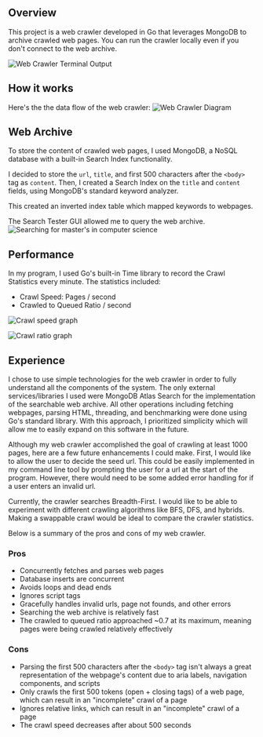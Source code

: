 
## Overview
This project is a web crawler developed in Go that leverages MongoDB to archive crawled web pages. You can run the crawler locally even if you don't connect to the web archive.

![Web Crawler Terminal Output](https://github.com/BobTheBlobFish/SpideyWebCrawler/tree/main/images/web-crawler-cmd.png)

## How it works
Here's the the data flow of the web crawler:
![Web Crawler Diagram](https://github.com/BobTheBlobFish/SpideyWebCrawler/tree/main/images/web-crawler-diagram.png)

## Web Archive
To store the content of crawled web pages, I used MongoDB, a NoSQL database with a built-in Search Index functionality. 

I decided to store the `url`, `title`, and first 500 characters after the `<body>` tag as `content`. Then, I created a Search Index on the `title` and `content` fields, using MongoDB's standard keyword analyzer. 

This created an inverted index table which mapped keywords to webpages. 

The Search Tester GUI allowed me to query the web archive.
![Searching for master's in computer science](https://github.com/BobTheBlobFish/SpideyWebCrawler/tree/main/images/web-archive.png)

## Performance
In my program, I used Go's built-in Time library to record the Crawl Statistics every minute. The statistics included:
- Crawl Speed: Pages / second
- Crawled to Queued Ratio / second

![Crawl speed graph](https://github.com/BobTheBlobFish/SpideyWebCrawler/tree/main/images/crawl-speed-graph.png)

![Crawl ratio graph](https://github.com/BobTheBlobFish/SpideyWebCrawler/tree/main/images/crawl-ratio-graph.png)
## Experience
I chose to use simple technologies for the web crawler in order to fully understand all the components of the system. The only external services/libraries I used were MongoDB Atlas Search for the implementation of the searchable web archive. All other operations including fetching webpages, parsing HTML, threading, and benchmarking were done using Go's standard library. With this approach, I prioritized simplicity which will allow me to easily expand on this software in the future.

Although my web crawler accomplished the goal of crawling at least 1000 pages, here are a few future enhancements I could make. First, I would like to allow the user to decide the seed url. This could be easily implemented in my command line tool by prompting the user for a url at the start of the program. However, there would need to be some added error handling for if a user enters an invalid url. 

Currently, the crawler searches Breadth-First. I would like to be able to experiment with different crawling algorithms like BFS, DFS, and hybrids. Making a swappable crawl would be ideal to compare the crawler statistics.

Below is a summary of the pros and cons of my web crawler.

### Pros
- Concurrently fetches and parses web pages
- Database inserts are concurrent
- Avoids loops and dead ends
- Ignores script tags
- Gracefully handles invalid urls, page not founds, and other errors
- Searching the web archive is relatively fast
- The crawled to queued ratio approached ~0.7 at its maximum, meaning pages were being crawled relatively effectively

### Cons
- Parsing the first 500 characters after the `<body>` tag isn't always a great representation of the webpage's content due to aria labels, navigation components, and scripts
- Only crawls the first 500 tokens (open + closing tags) of a web page, which can result in an "incomplete" crawl of a page
- Ignores relative links, which can result in an "incomplete" crawl of a page
- The crawl speed decreases after about 500 seconds



